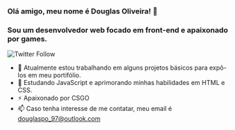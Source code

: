 ### Olá amigo, meu nome é Douglas Oliveira! 👋
### Sou um desenvolvedor web focado em front-end e apaixonado por games.

![Twitter Follow](https://img.shields.io/twitter/follow/d0ugui_?style=social)


* 🔭 Atualmente estou trabalhando em alguns projetos básicos para expô-los em meu portifólio.
* 🌱 Estudando JavaScript e aprimorando minhas habilidades em HTML e CSS.
* ⚡ Apaixonado por CSGO
* 📫 Caso tenha interesse de me contatar, meu email é douglaspo_97@outlook.com




<!--
**d0ugui/d0ugui** is a ✨ _special_ ✨ repository because its `README.md` (this file) appears on your GitHub profile.

Here are some ideas to get you started:

- 🔭 I’m currently working on ...
- 🌱 I’m currently learning ...
- 👯 I’m looking to collaborate on ...
- 🤔 I’m looking for help with ...
- 💬 Ask me about ...
- 📫 How to reach me: ...
- 😄 Pronouns: ...
- ⚡ Fun fact: ...
-->
